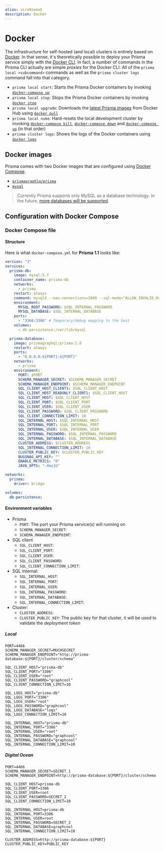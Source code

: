 ```yaml
---
alias: aira9zama5
description: Docker
---
```


# Docker

The infrastructure for self-hosted (and local) clusters is entirely based on [Docker](https://www.docker.com). In that sense, it's theoretically possible to deploy your Prisma service simply with the [Docker CLI](https://docs.docker.com/engine/reference/commandline/cli). In fact, a number of commands in the Prisma CLI actually are simple _proxies_ for the Docker CLI: All of the `prisma local <subcommand>` commands as well as the `prisma cluster logs` command fall into that category.

- `prisma local start`: Starts the Prisma Docker containers by invoking [`docker-compose up`](https://docs.docker.com/compose/reference/up/)
- `prisma local stop`: Stops the Prisma Docker containers by invoking [`docker stop`](https://docs.docker.com/engine/reference/commandline/stop/)
- `prisma local upgrade`: Downloads the [latest Prisma images](https://hub.docker.com/r/prismagraphql/prisma/tags/) from Docker Hub using [`docker pull`](https://docs.docker.com/engine/reference/commandline/pull/)
- `prisma local nuke`: Hard-resets the local development cluster by invoking [`docker-compose kill`](https://docs.docker.com/compose/reference/kill/), [`docker-compose down`](https://docs.docker.com/compose/reference/down/) and [`docker-compose up`](https://docs.docker.com/compose/reference/up/) (in that order)
- `prisma cluster logs`: Shows the logs of the Docker containers using [`docker logs`](https://docs.docker.com/engine/reference/commandline/logs/)

## Docker images

Prisma comes with two Docker images that are configured using [Docker Compose](https://docs.docker.com/compose/).

- [`prismagraphlq/prisma`](https://hub.docker.com/r/prismagraphql/prisma/)
- [`mysql`](https://hub.docker.com/_/mysql/)

> Currently Prisma supports only MySQL as a database technology. In the future, [more databases will be supported](!alias-eep0ugh1wa#what-databases-does-prisma-support).

## Configuration with Docker Compose

### Docker Compose file

#### Structure

Here is what `docker-compose.yml` for **Prisma 1.1** looks like:

```yml
version: "3"
services:
  prisma-db:
    image: mysql:5.7
    container_name: prisma-db
    networks:
      - prisma
    restart: always
    command: mysqld --max-connections=1000 --sql-mode="ALLOW_INVALID_DATES,ANSI_QUOTES,ERROR_FOR_DIVISION_BY_ZERO,HIGH_NOT_PRECEDENCE,IGNORE_SPACE,NO_AUTO_CREATE_USER,NO_AUTO_VALUE_ON_ZERO,NO_BACKSLASH_ESCAPES,NO_DIR_IN_CREATE,NO_ENGINE_SUBSTITUTION,NO_FIELD_OPTIONS,NO_KEY_OPTIONS,NO_TABLE_OPTIONS,NO_UNSIGNED_SUBTRACTION,NO_ZERO_DATE,NO_ZERO_IN_DATE,ONLY_FULL_GROUP_BY,PIPES_AS_CONCAT,REAL_AS_FLOAT,STRICT_ALL_TABLES,STRICT_TRANS_TABLES,ANSI,DB2,MAXDB,MSSQL,MYSQL323,MYSQL40,ORACLE,POSTGRESQL,TRADITIONAL"
    environment:
      MYSQL_ROOT_PASSWORD: $SQL_INTERNAL_PASSWORD
      MYSQL_DATABASE: $SQL_INTERNAL_DATABASE
    ports:
      - "3366:3306" # Temporary/debug mapping to the host
    volumes:
      - db-persistence:/var/lib/mysql

  prisma-database:
    image: prismagraphql/prisma:1.0
    restart: always
    ports:
      - "0.0.0.0:${PORT}:${PORT}"
    networks:
      - prisma
    environment:
      PORT: $PORT
      SCHEMA_MANAGER_SECRET: $SCHEMA_MANAGER_SECRET
      SCHEMA_MANAGER_ENDPOINT: $SCHEMA_MANAGER_ENDPOINT
      SQL_CLIENT_HOST_CLIENT1: $SQL_CLIENT_HOST
      SQL_CLIENT_HOST_READONLY_CLIENT1: $SQL_CLIENT_HOST
      SQL_CLIENT_HOST: $SQL_CLIENT_HOST
      SQL_CLIENT_PORT: $SQL_CLIENT_PORT
      SQL_CLIENT_USER: $SQL_CLIENT_USER
      SQL_CLIENT_PASSWORD: $SQL_CLIENT_PASSWORD
      SQL_CLIENT_CONNECTION_LIMIT: 10
      SQL_INTERNAL_HOST: $SQL_INTERNAL_HOST
      SQL_INTERNAL_PORT: $SQL_INTERNAL_PORT
      SQL_INTERNAL_USER: $SQL_INTERNAL_USER
      SQL_INTERNAL_PASSWORD: $SQL_INTERNAL_PASSWORD
      SQL_INTERNAL_DATABASE: $SQL_INTERNAL_DATABASE
      CLUSTER_ADDRESS: $CLUSTER_ADDRESS
      SQL_INTERNAL_CONNECTION_LIMIT: 10
      CLUSTER_PUBLIC_KEY: $CLUSTER_PUBLIC_KEY
      BUGSNAG_API_KEY: ""
      ENABLE_METRICS: "0"
      JAVA_OPTS: "-Xmx1G"

networks:
  prisma:
    driver: bridge

volumes:
  db-persistence:
```

#### Environment variables

- Prisma
  - `PORT`: The port your Prisma service(s) will running on
  - `SCHEMA_MANAGER_SECRET`: 
  - `SCHEMA_MANAGER_ENDPOINT`: 
- SQL client
  - `SQL_CLIENT_HOST`:
  - `SQL_CLIENT_PORT`:
  - `SQL_CLIENT_USER`:
  - `SQL_CLIENT_PASSWORD`:
  - `SQL_CLIENT_CONNECTION_LIMIT`:
- SQL internal:
  - `SQL_INTERNAL_HOST`: 
  - `SQL_INTERNAL_PORT`: 
  - `SQL_INTERNAL_USER`: 
  - `SQL_INTERNAL_PASSWORD`: 
  - `SQL_INTERNAL_DATABASE`: 
  - `SQL_INTERNAL_CONNECTION_LIMIT`: 
- Cluster: 
  - `CLUSTER_ADDRESS`: 
  - `CLUSTER_PUBLIC_KEY`: The public key for that cluster, it will be used to validate the _deployment token_

##### Local

```
PORT=4466
SCHEMA_MANAGER_SECRET=MUCHSECRET
SCHEMA_MANAGER_ENDPOINT="http://prisma-database:${PORT}/cluster/schema"

SQL_CLIENT_HOST="prisma-db"
SQL_CLIENT_PORT="3306"
SQL_CLIENT_USER="root"
SQL_CLIENT_PASSWORD="graphcool"
SQL_CLIENT_CONNECTION_LIMIT=10

SQL_LOGS_HOST="prisma-db"
SQL_LOGS_PORT="3306"
SQL_LOGS_USER="root"
SQL_LOGS_PASSWORD="graphcool"
SQL_LOGS_DATABASE="logs"
SQL_LOGS_CONNECTION_LIMIT=10

SQL_INTERNAL_HOST="prisma-db"
SQL_INTERNAL_PORT="3306"
SQL_INTERNAL_USER="root"
SQL_INTERNAL_PASSWORD="graphcool"
SQL_INTERNAL_DATABASE="graphcool"
SQL_INTERNAL_CONNECTION_LIMIT=10
```

##### Digital Ocean

```
PORT=4466
SCHEMA_MANAGER_SECRET=SECRET_1
SCHEMA_MANAGER_ENDPOINT=http://prisma-database:${PORT}/cluster/schema

SQL_CLIENT_HOST=prisma-db
SQL_CLIENT_PORT=3306
SQL_CLIENT_USER=root
SQL_CLIENT_PASSWORD=SECRET_2
SQL_CLIENT_CONNECTION_LIMIT=10

SQL_INTERNAL_HOST=prisma-db
SQL_INTERNAL_PORT=3306
SQL_INTERNAL_USER=root
SQL_INTERNAL_PASSWORD=SECRET_2
SQL_INTERNAL_DATABASE=graphcool
SQL_INTERNAL_CONNECTION_LIMIT=10

CLUSTER_ADDRESS=http://prisma-database:${PORT}
CLUSTER_PUBLIC_KEY=PUBLIC_KEY
```